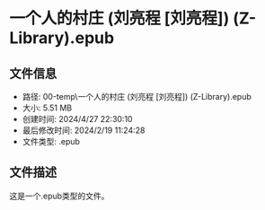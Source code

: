 ﻿# 一个人的村庄 (刘亮程 [刘亮程]) (Z-Library).epub

## 文件信息
- 路径: 00-temp\一个人的村庄 (刘亮程 [刘亮程]) (Z-Library).epub
- 大小: 5.51 MB
- 创建时间: 2024/4/27 22:30:10
- 最后修改时间: 2024/2/19 11:24:28
- 文件类型: .epub

## 文件描述
这是一个.epub类型的文件。


